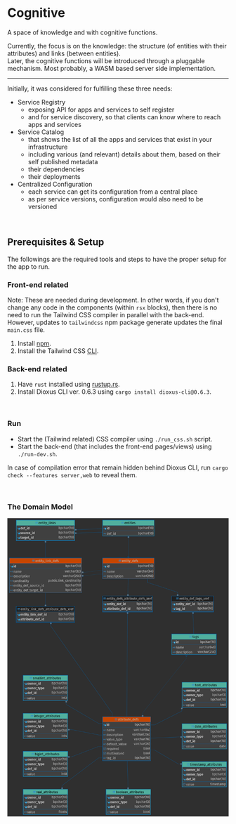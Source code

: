 # Cognitive

A space of knowledge and with cognitive functions.

Currently, the focus is on the knowledge: the structure (of entities with their attributes) and links (between entities).<br/>
Later, the cognitive functions will be introduced through a pluggable mechanism. Most probably, a WASM based server side implementation.

---

Initially, it was considered for fulfilling these three needs:

-   Service Registry
    -   exposing API for apps and services to self register
    -   and for service discovery, so that clients can know where to reach apps and services
-   Service Catalog
    -   that shows the list of all the apps and services that exist in your infrastructure
    -   including various (and relevant) details about them, based on their self published metadata
    -   their dependencies
    -   their deployments
-   Centralized Configuration
    -   each service can get its configuration from a central place
    -   as per service versions, configuration would also need to be versioned

<br/>

## Prerequisites & Setup

The followings are the required tools and steps to have the proper setup for the app to run.

### Front-end related

Note: These are needed during development. In other words, if you don't change any code in the components (within `rsx` blocks), then there is no need to run the Tailwind CSS compiler in parallel with the back-end. However, updates to `tailwindcss` npm package generate updates the final `main.css` file.

1. Install [npm](https://docs.npmjs.com/downloading-and-installing-node-js-and-npm).
2. Install the Tailwind CSS [CLI](https://tailwindcss.com/docs/installation).

### Back-end related

1. Have `rust` installed using [rustup.rs](https://rustup.rs/).
2. Install Dioxus CLI ver. 0.6.3 using `cargo install dioxus-cli@0.6.3`.

<br/>

### Run

-   Start the (Tailwind related) CSS compiler using `./run_css.sh` script.
-   Start the back-end (that includes the front-end pages/views) using `./run-dev.sh`.

In case of compilation error that remain hidden behind Dioxus CLI, run `cargo check --features server,web` to reveal them.

<br/>

### The Domain Model

![](./docs/db_model_erd.png)
